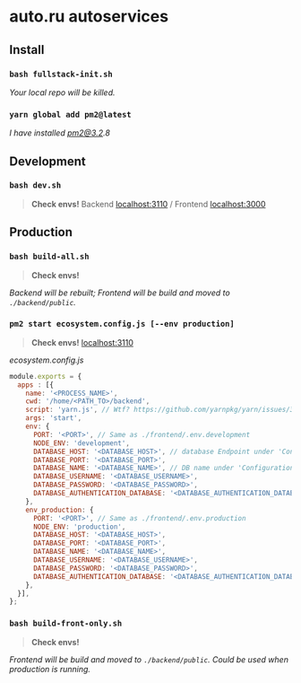 # auto.ru autoservices

## Install

### `bash fullstack-init.sh`

_Your local repo will be killed._

### `yarn global add pm2@latest`

_I have installed pm2@3.2.8_

## Development

### `bash dev.sh`

> **Check envs!** Backend [localhost:3110](http://localhost:3110) / Frontend [localhost:3000](http://localhost:3000)

## Production

### `bash build-all.sh`

> **Check envs!**

_Backend will be rebuilt; Frontend will be build and moved to `./backend/public`._

### `pm2 start ecosystem.config.js [--env production]`

> **Check envs!** [localhost:3110](http://localhost:3110)

_ecosystem.config.js_
```js
module.exports = {
  apps : [{
    name: '<PROCESS_NAME>',
    cwd: '/home/<PATH_TO>/backend',
    script: 'yarn.js', // Wtf? https://github.com/yarnpkg/yarn/issues/3405#issuecomment-301332585
    args: 'start',
    env: {
      PORT: '<PORT>', // Same as ./frontend/.env.development
      NODE_ENV: 'development',
      DATABASE_HOST: '<DATABASE_HOST>', // database Endpoint under 'Connectivity & Security' tab
      DATABASE_PORT: '<DATABASE_PORT>',
      DATABASE_NAME: '<DATABASE_NAME>', // DB name under 'Configuration' tab
      DATABASE_USERNAME: '<DATABASE_USERNAME>',
      DATABASE_PASSWORD: '<DATABASE_PASSWORD>',
      DATABASE_AUTHENTICATION_DATABASE: '<DATABASE_AUTHENTICATION_DATABASE>'
    },
    env_production: {
      PORT: '<PORT>', // Same as ./frontend/.env.production
      NODE_ENV: 'production',
      DATABASE_HOST: '<DATABASE_HOST>',
      DATABASE_PORT: '<DATABASE_PORT>',
      DATABASE_NAME: '<DATABASE_NAME>',
      DATABASE_USERNAME: '<DATABASE_USERNAME>',
      DATABASE_PASSWORD: '<DATABASE_PASSWORD>',
      DATABASE_AUTHENTICATION_DATABASE: '<DATABASE_AUTHENTICATION_DATABASE>'
    },
  }],
};
```

### `bash build-front-only.sh`

> **Check envs!**

_Frontend will be build and moved to `./backend/public`. Could be used when production is running._
